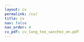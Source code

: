 ```yaml
---
layout: cv
permalink: /cv/
title: cv
nav: false
nav_order: 4
cv_pdf: cv_long_teo_sanchez_en.pdf
---
```

